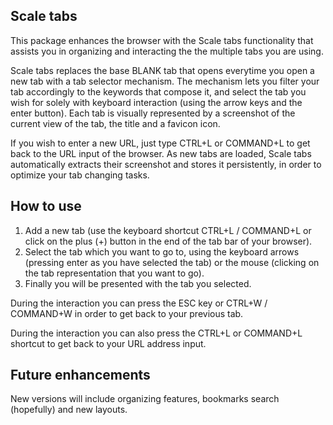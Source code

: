 Scale tabs
----------
This package enhances the browser with the Scale tabs functionality that assists you in organizing and interacting the the multiple tabs you are using. 

Scale tabs replaces the base BLANK tab that opens everytime you open a new tab with a tab selector mechanism. The mechanism lets you filter your tab accordingly to the keywords that compose it, and select the tab you wish for solely with keyboard interaction (using the arrow keys and the enter button). Each tab is visually represented by a screenshot of the current view of the tab, the title and a favicon icon.

If you wish to enter a new URL, just type CTRL+L or COMMAND+L to get back to the URL input of the browser. As new tabs are loaded, Scale tabs automatically extracts their screenshot and stores it persistently, in order to optimize your tab changing tasks.

How to use 
----------
1. Add a new tab (use the keyboard shortcut CTRL+L / COMMAND+L or click on the plus (+) button in the end of the tab bar of your browser).
2. Select the tab which you want to go to, using the keyboard arrows (pressing enter as you have selected the tab) or the mouse (clicking on the tab representation that you want to go).
3. Finally you will be presented with the tab you selected.

During the interaction you can press the ESC key or CTRL+W / COMMAND+W in order to get back to your previous tab.

During the interaction you can also press the CTRL+L or COMMAND+L shortcut to get back to your URL address input.

Future enhancements
-------------------
New versions will include organizing features, bookmarks search (hopefully) and new layouts.
